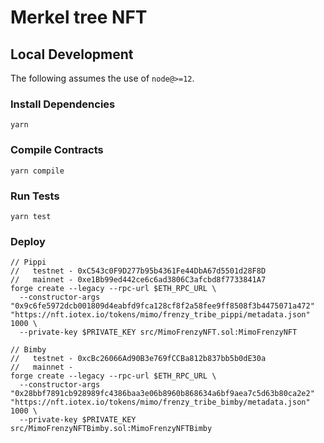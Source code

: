 # Merkel tree NFT

## Local Development

The following assumes the use of `node@>=12`.

### Install Dependencies

`yarn`

### Compile Contracts

`yarn compile`

### Run Tests

`yarn test`

### Deploy

```
// Pippi
//   testnet - 0xC543c0F9D277b95b4361Fe44DbA67d5501d28F8D
//   mainnet - 0xe1Bb99ed442ce6c6ad3806C3afcbd8f7733841A7
forge create --legacy --rpc-url $ETH_RPC_URL \
  --constructor-args "0x9c6fe5972dcb001809d4eabfd9fca128cf8f2a58fee9ff8508f3b4475071a472" "https://nft.iotex.io/tokens/mimo/frenzy_tribe_pippi/metadata.json" 1000 \
  --private-key $PRIVATE_KEY src/MimoFrenzyNFT.sol:MimoFrenzyNFT

// Bimby
//   testnet - 0xcBc26066Ad90B3e769fCCBa812b837bb5b0dE30a
//   mainnet - 
forge create --legacy --rpc-url $ETH_RPC_URL \
  --constructor-args "0x28bbf7891cb928989fc4386baa3e06b8960b868634a6bf9aea7c5d63b80ca2e2" "https://nft.iotex.io/tokens/mimo/frenzy_tribe_bimby/metadata.json" 1000 \
  --private-key $PRIVATE_KEY src/MimoFrenzyNFTBimby.sol:MimoFrenzyNFTBimby
```
